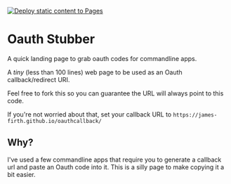 [![Deploy static content to Pages](https://github.com/Grynn/oauthcallback/actions/workflows/static.yml/badge.svg)](https://github.com/Grynn/oauthcallback/actions/workflows/static.yml)

# Oauth Stubber

A quick landing page to grab oauth codes for commandline apps.

A _tiny_ (less than 100 lines) web page to be used as an Oauth callback/redirect URI.

Feel free to fork this so you can guarantee the URL will always point to this code.

If you're not worried about that, set your callback URL to `https://james-firth.github.io/oauthcallback/`

## Why?

I've used a few commandline apps that require you to generate a callback url and paste an Oauth code into it. This is a silly page to make copying it a bit easier.
